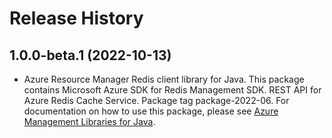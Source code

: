 # Release History

## 1.0.0-beta.1 (2022-10-13)

- Azure Resource Manager Redis client library for Java. This package contains Microsoft Azure SDK for Redis Management SDK. REST API for Azure Redis Cache Service. Package tag package-2022-06. For documentation on how to use this package, please see [Azure Management Libraries for Java](https://aka.ms/azsdk/java/mgmt).

